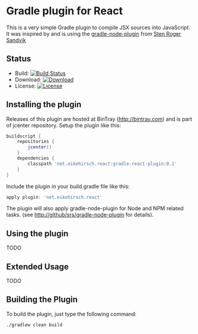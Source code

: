 Gradle plugin for React
=======================

This is a very simple Gradle plugin to compile JSX sources into JavaScript. It was inspired by and is using the
[gradle-node-plugin][1] from [Sten Roger Sandvik][2]

Status
------

* Build: [![Build Status](https://travis-ci.org/ehirsch/gradle-react-plugin.svg?branch=master)][3]
* Download: [![Download](todo)][4]
* License: [![License](http://img.shields.io/:license-apache-blue.svg)][5]

Installing the plugin
---------------------

Releases of this plugin are hosted at BinTray (http://bintray.com) and is part of jcenter repository.
Setup the plugin like this:

```groovy
buildscript {
	repositories {
		jcenter()
	}
	dependencies {
		classpath 'net.eikehirsch.react:gradle-react-plugin:0.1'
	}
}
```

Include the plugin in your build.gradle file like this:

```groovy
apply plugin: 'net.eikehirsch.react'
```

The plugin will also apply gradle-node-plugin for Node and NPM related tasks. (see [http://github/srs/gradle-node-plugin][1] for details).

Using the plugin
----------------

TODO

Extended Usage
--------------

TODO

Building the Plugin
-------------------

To build the plugin, just type the following command:

    ./gradlew clean build



[1]: https://github.com/srs/gradle-node-plugin "gradle-node-plugin"
[2]: https://github.com/srs "Stens' GitHup page"
[3]: https://travis-ci.org/ehirsch/gradle-react-plugin
[4]: todo
[5]: http://www.apache.org/licenses/LICENSE-2.0.html

